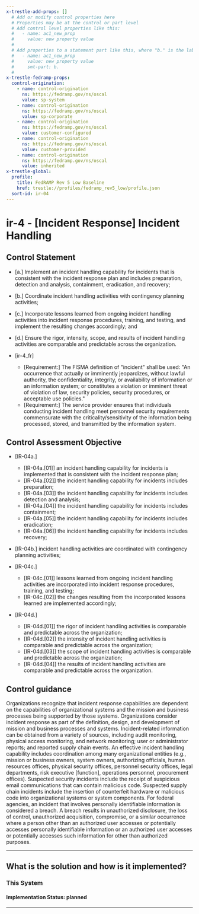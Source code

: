 ```yaml
---
x-trestle-add-props: []
  # Add or modify control properties here
  # Properties may be at the control or part level
  # Add control level properties like this:
  #   - name: ac1_new_prop
  #     value: new property value
  #
  # Add properties to a statement part like this, where "b." is the label of the target statement part
  #   - name: ac1_new_prop
  #     value: new property value
  #     smt-part: b.
  #
x-trestle-fedramp-props:
  control-origination:
    - name: control-origination
      ns: https://fedramp.gov/ns/oscal
      value: sp-system
    - name: control-origination
      ns: https://fedramp.gov/ns/oscal
      value: sp-corporate
    - name: control-origination
      ns: https://fedramp.gov/ns/oscal
      value: customer-configured
    - name: control-origination
      ns: https://fedramp.gov/ns/oscal
      value: customer-provided
    - name: control-origination
      ns: https://fedramp.gov/ns/oscal
      value: inherited
x-trestle-global:
  profile:
    title: FedRAMP Rev 5 Low Baseline
    href: trestle://profiles/fedramp_rev5_low/profile.json
  sort-id: ir-04
---
```


# ir-4 - \[Incident Response\] Incident Handling

## Control Statement

- \[a.\] Implement an incident handling capability for incidents that is consistent with the incident response plan and includes preparation, detection and analysis, containment, eradication, and recovery;

- \[b.\] Coordinate incident handling activities with contingency planning activities;

- \[c.\] Incorporate lessons learned from ongoing incident handling activities into incident response procedures, training, and testing, and implement the resulting changes accordingly; and

- \[d.\] Ensure the rigor, intensity, scope, and results of incident handling activities are comparable and predictable across the organization.

- \[ir-4_fr\]

  - \[Requirement:\] The FISMA definition of \"incident\" shall be used: \"An occurrence that actually or imminently jeopardizes, without lawful authority, the confidentiality, integrity, or availability of information or an information system; or constitutes a violation or imminent threat of violation of law, security policies, security procedures, or acceptable use policies.\"
  - \[Requirement:\] The service provider ensures that individuals conducting incident handling meet personnel security requirements commensurate with the criticality/sensitivity of the information being processed, stored, and transmitted by the information system.

## Control Assessment Objective

- \[IR-04a.\]

  - \[IR-04a.[01]\] an incident handling capability for incidents is implemented that is consistent with the incident response plan;
  - \[IR-04a.[02]\] the incident handling capability for incidents includes preparation;
  - \[IR-04a.[03]\] the incident handling capability for incidents includes detection and analysis;
  - \[IR-04a.[04]\] the incident handling capability for incidents includes containment;
  - \[IR-04a.[05]\] the incident handling capability for incidents includes eradication;
  - \[IR-04a.[06]\] the incident handling capability for incidents includes recovery;

- \[IR-04b.\] incident handling activities are coordinated with contingency planning activities;

- \[IR-04c.\]

  - \[IR-04c.[01]\] lessons learned from ongoing incident handling activities are incorporated into incident response procedures, training, and testing;
  - \[IR-04c.[02]\] the changes resulting from the incorporated lessons learned are implemented accordingly;

- \[IR-04d.\]

  - \[IR-04d.[01]\] the rigor of incident handling activities is comparable and predictable across the organization;
  - \[IR-04d.[02]\] the intensity of incident handling activities is comparable and predictable across the organization;
  - \[IR-04d.[03]\] the scope of incident handling activities is comparable and predictable across the organization;
  - \[IR-04d.[04]\] the results of incident handling activities are comparable and predictable across the organization.

## Control guidance

Organizations recognize that incident response capabilities are dependent on the capabilities of organizational systems and the mission and business processes being supported by those systems. Organizations consider incident response as part of the definition, design, and development of mission and business processes and systems. Incident-related information can be obtained from a variety of sources, including audit monitoring, physical access monitoring, and network monitoring; user or administrator reports; and reported supply chain events. An effective incident handling capability includes coordination among many organizational entities (e.g., mission or business owners, system owners, authorizing officials, human resources offices, physical security offices, personnel security offices, legal departments, risk executive [function], operations personnel, procurement offices). Suspected security incidents include the receipt of suspicious email communications that can contain malicious code. Suspected supply chain incidents include the insertion of counterfeit hardware or malicious code into organizational systems or system components. For federal agencies, an incident that involves personally identifiable information is considered a breach. A breach results in unauthorized disclosure, the loss of control, unauthorized acquisition, compromise, or a similar occurrence where a person other than an authorized user accesses or potentially accesses personally identifiable information or an authorized user accesses or potentially accesses such information for other than authorized purposes.

______________________________________________________________________

## What is the solution and how is it implemented?

<!-- For implementation status enter one of: implemented, partial, planned, alternative, not-applicable -->

<!-- Note that the list of rules under ### Rules: is read-only and changes will not be captured after assembly to JSON -->

### This System

<!-- Add implementation prose for the main This System component for control: ir-4 -->

#### Implementation Status: planned

______________________________________________________________________
